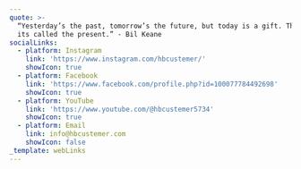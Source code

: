 ```yaml
---
quote: >-
  “Yesterday’s the past, tomorrow’s the future, but today is a gift. That’s why
  its called the present.” - Bil Keane
socialLinks:
  - platform: Instagram
    link: 'https://www.instagram.com/hbcustemer/'
    showIcon: true
  - platform: Facebook
    link: 'https://www.facebook.com/profile.php?id=100077784492698'
    showIcon: true
  - platform: YouTube
    link: 'https://www.youtube.com/@hbcustemer5734'
    showIcon: true
  - platform: Email
    link: info@hbcustemer.com
    showIcon: false
_template: webLinks
---
```

